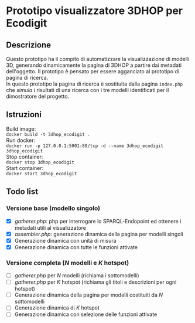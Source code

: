 # Prototipo visualizzatore 3DHOP per Ecodigit

## Descrizione

Questo prototipo ha il compito di automatizzare la visualizzazione di modelli 3D, generando dinamicamente la pagina di 3DHOP a partire dai metadati dell'oggetto. Il prototipo è pensato per essere agganciato al prototipo di pagina di ricerca.  
In questo prototipo la pagina di ricerca è sostituita dalla pagina `index.php` che *simula* i risultati di una ricerca con i tre modelli identificati per il dimostratore del progetto.  

## Istruzioni

Build image:  
`docker build -t 3dhop_ecodigit .`  
Run docker:  
`docker run -p 127.0.0.1:5001:80/tcp -d --name 3dhop_ecodigit 3dhop_ecodigit`  
Stop container:  
`docker stop 3dhop_ecodigit`  
Start container:  
`docker start 3dhop_ecodigit`  

## Todo list

### Versione base (modello singolo)

- [X] *gatherer.php*: php per interrogare lo SPARQL-Endopoint ed ottenere i metadati utili al visualizzatore
- [x] *assembler.php*: generazione dinamica della pagina per modelli singoli
- [x] Generazione dinamica con unità di misura
- [x] Generazione dinamica con tutte le funzioni attivate

### Versione completa (*N* modelli e *K* hotspot)

- [ ] *gatherer.php* per *N* modelli (richiama i sottomodelli)
- [ ] *gatherer.php* per *K* hotspot (richiama gli titoli e descrizioni per ogni hotspot)
- [ ] Generazione dinamica della pagina per modelli costituiti da *N* sottomodelli
- [ ] Generazione dinamica di *K* hotspot
- [ ] Generazione dinamica con selezione delle funzioni attivate

